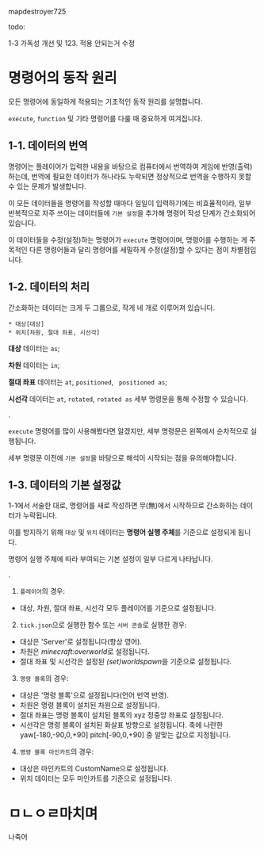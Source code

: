 mapdestroyer725

todo:

1-3 가독성 개선 및 123. 적용 안되는거 수정



# 명령어의 동작 원리

모든 명령어에 동일하게 적용되는 기초적인 동작 원리를 설명합니다.

`execute`, `function` 및 기타 명령어를 다룰 때 중요하게 여겨집니다.

## 1-1. 데이터의 번역
<!--`execute` 명령어를 깊게 다뤄보지 않은 분이라면, `execute` 명령어를

```mcfunction
execute as @a at @s run ...
```
처럼 단지 `대상`을 기준으로 다음 명령어를 실행하는 '조건' 정도로 여길 것입니다.

하지만 `execute` 세부 명령문은 여러 번-->

명령어는 플레이어가 입력한 내용을 바탕으로 컴퓨터에서 번역하여 게임에 반영(출력)하는데,
번역에 필요한 데이터가 하나라도 누락되면 정상적으로 번역을 수행하지 못할 수 있는 문제가 발생합니다.

이 모든 데이터들을 명령어를 작성할 때마다 일일이 입력하기에는 비효율적이라,
일부 반복적으로 자주 쓰이는 데이터들에 `기본 설정`을 추가해 명령어 작성 단계가 간소화되어 있습니다.

이 데이터들을 수정(설정)하는 명령어가 `execute` 명령어이며, 명령어를 수행하는 게 주 목적인 다른 명령어들과 달리 
명령어를 세밀하게 수정(설정)할 수 있다는 점이 차별점입니다.

## 1-2. 데이터의 처리

간소화하는 데이터는 크게 두 그룹으로, 작게 네 개로 이루어져 있습니다.

```mcfunction
* 대상[대상]
* 위치[차원, 절대 좌표, 시선각]
```
**대상** 데이터는 `as`;

**차원** 데이터는 `in`;

**절대 좌표** 데이터는 `at`, `positioned`, ` positioned as`;

**시선각** 데이터는 `at`, `rotated`, `rotated as` 세부 명령문을 통해 수정할 수 있습니다.

.

`execute` 명령어를 많이 사용해봤다면 알겠지만, 세부 명령문은 왼쪽에서 순차적으로 실행됩니다.

세부 명령문 이전에 `기본 설정`을 바탕으로 해석이 시작되는 점을 유의해야합니다.



## 1-3. 데이터의 기본 설정값

1-1에서 서술한 대로, 명령어를 새로 작성하면 무(無)에서 시작하므로 간소화하는 데이터가 누락됩니다.

이를 방지하기 위해 `대상` 및 `위치` 데이터는 **명령어 실행 주체**를 기준으로 설정되게 됩니다.

명령어 실행 주체에 따라 부여되는 기본 설정이 일부 다르게 나타납니다.

.

1. `플레이어`의 경우:

  * 대상, 차원, 절대 좌표, 시선각 모두 플레이어를 기준으로 설정됩니다.

2. `tick.json`으로 실행한 함수 또는 `서버 콘솔`로 실행한 경우: 

 * 대상은 'Server'로 설정됩니다(항상 영어).
 * 차원은 *minecraft:overworld*로 설정됩니다.
 * 절대 좌표 및 시선각은 설정된 *(set)worldspawn*을 기준으로 설정됩니다.

3. `명령 블록`의 경우:

 * 대상은 '명령 블록'으로 설정됩니다(언어 번역 반영).
 * 차원은 명령 블록이 설치된 차원으로 설정됩니다.
 * 절대 좌표는 명령 블록이 설치된 블록의 xyz 정중앙 좌표로 설정됩니다.
 * 시선각은 명령 블록이 설치된 화살표 방향으로 설정됩니다. 축에 나란한 yaw[-180,-90,0,+90] pitch[-90,0,+90] 중 알맞는 값으로 지정됩니다.

4. `명령 블록 마인카트`의 경우:

 * 대상은 마인카트의 CustomName으로 설정됩니다.
 * 위치 데이터는 모두 마인카트를 기준으로 설정됩니다.


# ㅁㄴㅇㄹ마치며
나죽어

